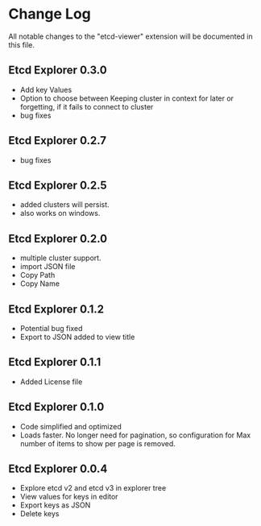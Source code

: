 # Change Log

All notable changes to the "etcd-viewer" extension will be documented in this file.

## Etcd Explorer 0.3.0
- Add key Values
- Option to choose between Keeping cluster in context for later or forgetting, if it fails to connect to cluster
- bug fixes

## Etcd Explorer 0.2.7
- bug fixes

## Etcd Explorer 0.2.5
- added clusters will persist.
- also works on windows.

## Etcd Explorer 0.2.0
- multiple cluster support.
- import JSON file
- Copy Path
- Copy Name

## Etcd Explorer 0.1.2
- Potential bug fixed
- Export to JSON added to view title 

## Etcd Explorer 0.1.1
- Added License file

## Etcd Explorer 0.1.0
- Code simplified and optimized
- Loads faster. No longer need for pagination, so configuration for Max number of items to show per page is removed.

## Etcd Explorer 0.0.4
- Explore etcd v2 and etcd v3 in explorer tree
- View values for keys in editor
- Export keys as JSON
- Delete keys 
